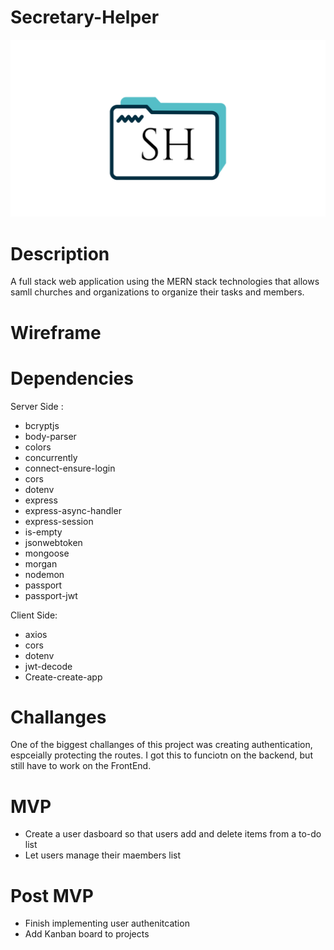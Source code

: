 # Secretary-Helper

![alt text](client/src/assets/Logo.png)

# Description

A full stack web application using the MERN stack technologies that allows samll churches and organizations to organize their tasks and members. 



# Wireframe





# Dependencies
Server Side :
   * bcryptjs
   * body-parser
   * colors
   * concurrently
   * connect-ensure-login
   * cors
   * dotenv
   * express
   * express-async-handler
   * express-session
   * is-empty
   * jsonwebtoken
   * mongoose
   * morgan
   * nodemon
   * passport
   * passport-jwt

Client Side:

   * axios
   * cors
   * dotenv
   * jwt-decode
   * Create-create-app


# Challanges
One of the biggest challanges of this project was creating authentication, espceially protecting the routes. I got this to funciotn on the backend, but still have to work on the FrontEnd. 

# MVP 
* Create a user dasboard so that users add and delete items from a to-do list 
* Let users manage their maembers list 

# Post MVP
* Finish implementing user authenitcation
* Add Kanban board to projects 